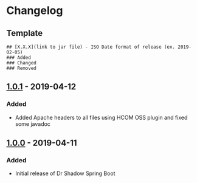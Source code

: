 # Changelog

## Template
```
## [X.X.X](link to jar file) - ISO Date format of release (ex. 2019-02-05)
### Added
### Changed
### Removed
```
## [1.0.1](link_to_jar) - 2019-04-12 
### Added
- Added Apache headers to all files using HCOM OSS plugin and fixed some javadoc

## [1.0.0](link_to_jar) - 2019-04-11 
### Added
- Initial release of Dr Shadow Spring Boot
